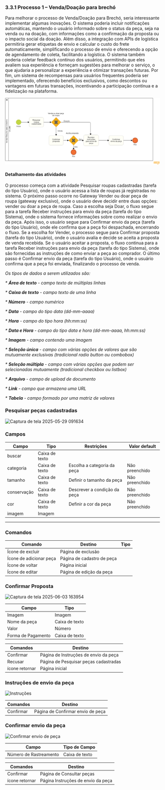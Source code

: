 ### 3.3.1 Processo 1 – Venda/Doação para brechó

Para melhorar o processo de Venda/Doação para Brechó, seria interessante implementar algumas inovações. O sistema poderia incluir notificações automáticas, mantendo o usuário informado sobre o status da peça, seja na venda ou na doação, com informações como a confirmação da proposta ou o impacto social da doação. Além disso, a integração com APIs de logística permitiria gerar etiquetas de envio e calcular o custo do frete automaticamente, simplificando o processo de envio e oferecendo a opção de agendamento de coleta, facilitando a logística. O sistema também poderia coletar feedback contínuo dos usuários, permitindo que eles avaliem sua experiência e forneçam sugestões para melhorar o serviço, o que ajudaria a personalizar a experiência e otimizar transações futuras. Por fim, um sistema de recompensas para usuários frequentes poderia ser implementado, oferecendo benefícios exclusivos, como descontos ou vantagens em futuras transações, incentivando a participação contínua e a fidelização na plataforma.

![Venda_Doação para brechó Diagrama](images/VendaDoação2.png "Venda/Doação.")

#### Detalhamento das atividades

  O processo começa com a atividade Pesquisar roupas cadastradas (tarefa do tipo Usuário), onde o usuário acessa a lista de roupas já registradas no sistema. O próximo passo ocorre no Gateway Vender ou doar peça de roupa (gateway exclusivo), onde o usuário deve decidir entre duas opções: vender ou doar a peça de roupa.
Caso a escolha seja Doar, o fluxo segue para a tarefa Receber instruções para envio da peça (tarefa do tipo Sistema), onde o sistema fornece informações sobre como realizar o envio da peça. Após isso, o usuário segue para Confirmar envio da peça (tarefa do tipo Usuário), onde ele confirma que a peça foi despachada, encerrando o fluxo.
Se a escolha for Vender, o processo segue para Confirmar proposta (tarefa do tipo Usuário), onde o usuário avalia e decide se aceita a proposta de venda recebida. Se o usuário aceitar a proposta, o fluxo continua para a tarefa Receber instruções para envio da peça (tarefa do tipo Sistema), onde são fornecidas as instruções de como enviar a peça ao comprador. O último passo é Confirmar envio da peça (tarefa do tipo Usuário), onde o usuário confirma que a peça foi enviada, finalizando o processo de venda.

_Os tipos de dados a serem utilizados são:_

_* **Área de texto** - campo texto de múltiplas linhas_

_* **Caixa de texto** - campo texto de uma linha_

_* **Número** - campo numérico_

_* **Data** - campo do tipo data (dd-mm-aaaa)_

_* **Hora** - campo do tipo hora (hh:mm:ss)_

_* **Data e Hora** - campo do tipo data e hora (dd-mm-aaaa, hh:mm:ss)_

_* **Imagem** - campo contendo uma imagem_

_* **Seleção única** - campo com várias opções de valores que são mutuamente exclusivas (tradicional radio button ou combobox)_

_* **Seleção múltipla** - campo com várias opções que podem ser selecionadas mutuamente (tradicional checkbox ou listbox)_

_* **Arquivo** - campo de upload de documento_

_* **Link** - campo que armazena uma URL_

_* **Tabela** - campo formado por uma matriz de valores_


### **Pesquisar peças cadastradas**

![Captura de tela 2025-05-29 091634](https://github.com/user-attachments/assets/edb0af54-1bd6-4a9f-a45a-ee29856b3b87)

### Campos

| **Campo**       | **Tipo**         | **Restrições**                     | **Valor default**   |
|-----------------|------------------|------------------------------------|---------------------|
| buscar          | Caixa de texto   |                                    |                     |
| categoria       | Caixa de texto   | Escolha a categoria da peça        | Não preenchido      |
| tamanho         | Caixa de texto   | Definir o tamanho da peça          | Não preenchido      |
| conservação     | Caixa de texto   | Descrever a condição da peça       | Não preenchido      |
| cor             | Caixa de texto   | Definir a cor da peça              | Não preenchido      |
| imagem          | Imagem           |                                    |                     |

---

### Comandos

| **Comando**             | **Destino**                    | **Tipo**    |
|-------------------------|--------------------------------|-------------|
| Ícone de excluir        | Página de exclusão             |             |
| Ícone de adicionar peça | Página de cadastro de peça     |             |
| Ícone de voltar         | Página inicial                 |             |
| Ícone de editar         | Página de edição da peça       |             |




### **Confirmar Proposta**

![Captura de tela 2025-06-03 163954](https://github.com/user-attachments/assets/fc9ba9f3-f30e-477b-b8c2-64c19eba0da0)

| **Campo**          | **Tipo**              |
|--------------------|-----------------------|
| Imagem             | Imagem                |
| Nome da peça       | Caixa de texto        |
| Valor              | Número                |
| Forma de Pagamento | Caixa de texto        |

| **Comandos**    | **Destino**           |
|-----------------|------------------------|
| Confirmar       | Página de Instruções de envio da peça |
| Recusar         | Página de Pesquisar peças cadastradas |
| ícone retornar  | Página inicial |


### **Instruções de envio da peça**

![Instruções](https://github.com/user-attachments/assets/c48422df-3ece-4a62-a453-f79a1ab04ae1)

| **Comandos**    | **Destino**           |
|----------------|------------------------|
| Confirmar       | Página de Confirmar envio de peça |

### **Confirmar envio da peça**

![Confirmar envio de peça](https://github.com/user-attachments/assets/b68da7fc-6053-4dff-9913-a2748b85dcd0)

| Campo                     | Tipo de Campo  |
|---------------------------|----------------|
| Número de Rastreamento     | Caixa de texto |

| **Comandos**    | **Destino**           |
|----------------|------------------------|
| Confirmar       | Página de Consultar peças |
| ícone retornar  | Página Instruções de envio da peça |




